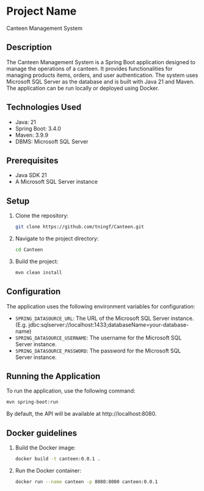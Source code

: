 # Project Name
Canteen Management System

## Description
The Canteen Management System is a Spring Boot application designed to manage the operations of a canteen. It provides functionalities for managing products items, orders, and user authentication. The system uses Microsoft SQL Server as the database and is built with Java 21 and Maven. The application can be run locally or deployed using Docker.

## Technologies Used
- Java: 21
- Spring Boot: 3.4.0
- Maven: 3.9.9
- DBMS: Microsoft SQL Server

## Prerequisites
- Java SDK 21
- A Microsoft SQL Server instance

## Setup
1. Clone the repository:
    ```sh
    git clone https://github.com/tningf/Canteen.git
    ```
2. Navigate to the project directory:
    ```sh
    cd Canteen
    ```
3. Build the project:
    ```sh
    mvn clean install
    ```

## Configuration
The application uses the following environment variables for configuration:
- `SPRING_DATASOURCE_URL`: The URL of the Microsoft SQL Server instance. (E.g. jdbc:sqlserver://localhost:1433;databaseName=your-database-name)
- `SPRING_DATASOURCE_USERNAME`: The username for the Microsoft SQL Server instance.
- `SPRING_DATASOURCE_PASSWORD`: The password for the Microsoft SQL Server instance.


## Running the Application
To run the application, use the following command:
```sh
mvn spring-boot:run
```
By default, the API will be available at http://localhost:8080.

## Docker guidelines

1. Build the Docker image:
    ```sh
    docker build -t canteen:0.0.1 .
    ```

2. Run the Docker container:
    ```sh
    docker run --name canteen -p 8080:8080 canteen:0.0.1
    ```